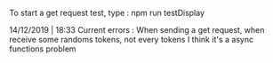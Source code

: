 To start a get request test, type : npm run testDisplay

14/12/2019 | 18:33
Current errors : When sending a get request, when receive some randoms tokens, not every tokens
I think it's a async functions problem
